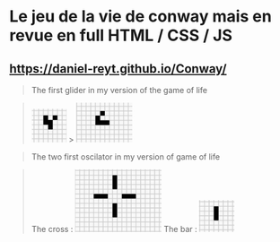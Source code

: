 # Le jeu de la vie de conway mais en revue en full HTML / CSS / JS

## https://daniel-reyt.github.io/Conway/

> The first glider in my version of the game of life

> ![The first glider in my version of the game of life](image.png) > ![The first glider in my version of the game of life](image-1.png)

> The two first oscilator in my version of game of life

> The cross : ![alt text](image-2.png)
> The bar : ![alt text](image-3.png)
